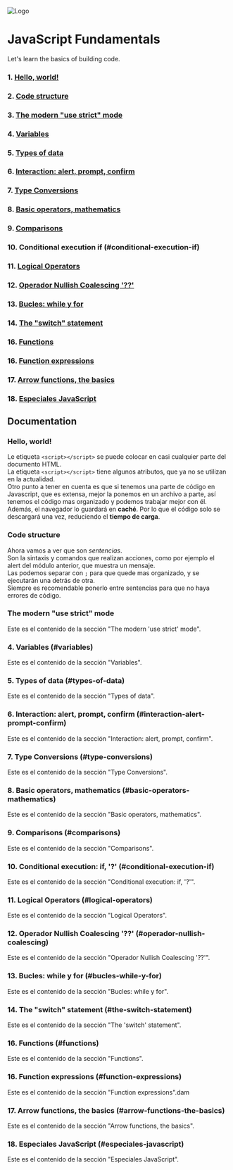![Logo](https://blog.logrocket.com/wp-content/uploads/2023/12/nesting-web-components-vanilla-javascript.png)

# JavaScript Fundamentals

Let's learn the basics of building code.

####

### 1. [Hello, world!](#hello-world)

### 2. [Code structure](#code-structure)

### 3. [The modern "use strict" mode](#the-modern-use-strict-mode)

### 4. [Variables](#variables)

### 5. [Types of data](#types-of-data)

### 6. [Interaction: alert, prompt, confirm](#interaction-alert-prompt-confirm)

### 7. [Type Conversions](#type-conversions)

### 8. [Basic operators, mathematics](#basic-operators-mathematics)

### 9. [Comparisons](#comparisons)

### 10. Conditional execution if (#conditional-execution-if)

### 11. [Logical Operators](#logical-operators)

### 12. [Operador Nullish Coalescing '??'](#operador-nullish-coalescing)

### 13. [Bucles: while y for](#bucles-while-y-for)

### 14. [The "switch" statement](#the-switch-statement)

### 16. [Functions](#functions)

### 16. [Function expressions](#function-expressions)

### 17. [Arrow functions, the basics](#arrow-functions-the-basics)

### 18. [Especiales JavaScript](#especiales-javascript)

## Documentation

### Hello, world!
Le etiqueta `<script></script>` se puede colocar en casi cualquier parte del documento HTML. <br>
La etiqueta `<script></script>` tiene algunos atributos, que ya no se utilizan en la actualidad. <br>
Otro punto a tener en cuenta es que si tenemos una parte de código en Javascript, que es extensa, mejor la ponemos en un archivo a parte, así tenemos el código mas organizado y podemos trabajar mejor con él. <br>
Además, el navegador lo guardará en **caché**. Por lo que el código solo se descargará una vez, reduciendo el **tiempo de carga**.

### Code structure
Ahora vamos a ver que son *sentencias*. <br>
Son la sintaxis y comandos que realizan acciones, como por ejemplo el alert del módulo anterior, que muestra un mensaje. <br>
Las podemos separar con `;` para que quede mas organizado, y se ejecutarán una detrás de otra. <br> 
Siempre es recomendable ponerlo entre sentencias para que no haya errores de código.

### The modern "use strict" mode
Este es el contenido de la sección "The modern 'use strict' mode".

### 4. Variables (#variables)
Este es el contenido de la sección "Variables".

### 5. Types of data (#types-of-data)
Este es el contenido de la sección "Types of data".

### 6. Interaction: alert, prompt, confirm (#interaction-alert-prompt-confirm)
Este es el contenido de la sección "Interaction: alert, prompt, confirm".

### 7. Type Conversions (#type-conversions)
Este es el contenido de la sección "Type Conversions".

### 8. Basic operators, mathematics (#basic-operators-mathematics)
Este es el contenido de la sección "Basic operators, mathematics".

### 9. Comparisons (#comparisons)
Este es el contenido de la sección "Comparisons".

### 10. Conditional execution: if, '?' (#conditional-execution-if)
Este es el contenido de la sección "Conditional execution: if, '?'".

### 11. Logical Operators (#logical-operators)
Este es el contenido de la sección "Logical Operators".

### 12. Operador Nullish Coalescing '??' (#operador-nullish-coalescing)
Este es el contenido de la sección "Operador Nullish Coalescing '??'".

### 13. Bucles: while y for (#bucles-while-y-for)
Este es el contenido de la sección "Bucles: while y for".

### 14. The "switch" statement (#the-switch-statement)
Este es el contenido de la sección "The 'switch' statement".

### 16. Functions (#functions)
Este es el contenido de la sección "Functions".

### 16. Function expressions (#function-expressions)
Este es el contenido de la sección "Function expressions".dam

### 17. Arrow functions, the basics (#arrow-functions-the-basics)
Este es el contenido de la sección "Arrow functions, the basics".

### 18. Especiales JavaScript (#especiales-javascript)
Este es el contenido de la sección "Especiales JavaScript".

